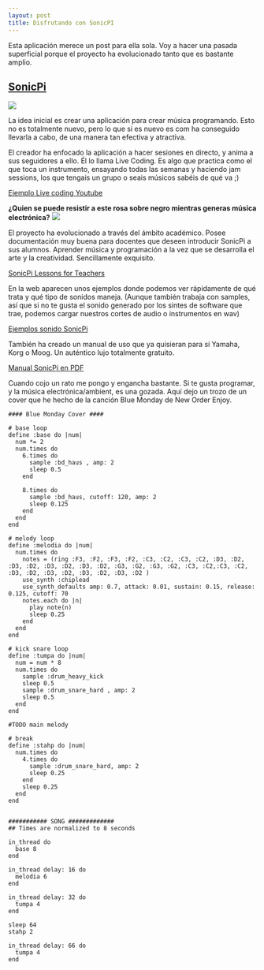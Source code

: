 ```yaml
---
layout: post
title: Disfrutando con SonicPI
---
```


Esta aplicación merece un post para ella sola.
Voy a hacer una pasada superficial porque el proyecto ha evolucionado tanto que es bastante amplio.
## [SonicPi](http://sonic-pi.net/)
![](http://www.tecoed.co.uk/uploads/1/4/2/4/14249012/8963862_orig.png)

La idea inicial es crear una aplicación para crear música programando. Esto no es totalmente nuevo, pero lo que si es nuevo es com ha conseguido llevarla a cabo, de una manera tan efectiva y atractiva.

El creador ha enfocado la aplicación a hacer sesiones en directo, y anima a sus seguidores a ello. Él lo llama Live Coding. Es algo que practica como el que toca un instrumento, ensayando todas las semanas y haciendo jam sessions, los que tengais un grupo o seais músicos sabéis de qué va ;)


[Ejemplo Live coding Youtube](https://www.youtube.com/watch?v=KJPdbp1An2s)

**¿Quien se puede resistir a este rosa sobre negro mientras generas música electrónica?**
![](https://i.ytimg.com/vi/iJGb8chJHIE/maxresdefault.jpg)

El proyecto ha evolucionado a través del ámbito académico. Posee documentación muy buena para docentes que deseen introducir SonicPi a sus alumnos. Aprender música y programación a la vez que se desarrolla el arte y la creatividad. Sencillamente exquisito.

[SonicPi Lessons for Teachers](https://www.raspberrypi.org/learning/sonic-pi-lessons/
  )

En la web aparecen unos ejemplos donde podemos ver rápidamente de qué trata y qué tipo de sonidos maneja. (Aunque también trabaja con samples, así que si no te gusta el sonido generado por los sintes de software que trae, podemos cargar nuestros cortes de audio o instrumentos en wav)

[Ejemplos sonido SonicPi](http://sonic-pi.net/#examples)


También ha creado un manual de uso que ya quisieran para sí Yamaha, Korg o Moog. Un auténtico lujo totalmente gratuito.

[Manual SonicPi en PDF](https://www.raspberrypi.org/magpi-issues/Essentials_Sonic_Pi-v1.pdf)


Cuando cojo un rato me pongo y engancha bastante. Si te gusta programar, y la música electrónica/ambient, es una gozada.
Aquí dejo un trozo de un cover que he hecho de la canción Blue Monday de New Order
Enjoy.
```
#### Blue Monday Cover ####

# base loop
define :base do |num|
  num *= 2
  num.times do
    6.times do
      sample :bd_haus , amp: 2
      sleep 0.5
    end

    8.times do
      sample :bd_haus, cutoff: 120, amp: 2
      sleep 0.125
    end
  end
end

# melody loop
define :melodia do |num|
  num.times do
    notes = (ring :F3, :F2, :F3, :F2, :C3, :C2, :C3, :C2, :D3, :D2, :D3, :D2, :D3, :D2, :D3, :D2, :G3, :G2, :G3, :G2, :C3, :C2,:C3, :C2, :D3, :D2, :D3, :D2, :D3, :D2, :D3, :D2 )
    use_synth :chiplead
    use_synth_defaults amp: 0.7, attack: 0.01, sustain: 0.15, release: 0.125, cutoff: 70
    notes.each do |n|
      play note(n)
      sleep 0.25
    end
  end
end

# kick snare loop
define :tumpa do |num|
  num = num * 8
  num.times do
    sample :drum_heavy_kick
    sleep 0.5
    sample :drum_snare_hard , amp: 2
    sleep 0.5
  end
end

#TODO main melody

# break
define :stahp do |num|
  num.times do
    4.times do
      sample :drum_snare_hard, amp: 2
      sleep 0.25
    end
    sleep 0.25
  end
end


########### SONG #############
## Times are normalized to 8 seconds

in_thread do
  base 8
end

in_thread delay: 16 do
  melodia 6
end

in_thread delay: 32 do
  tumpa 4
end

sleep 64
stahp 2

in_thread delay: 66 do
  tumpa 4
end
```
